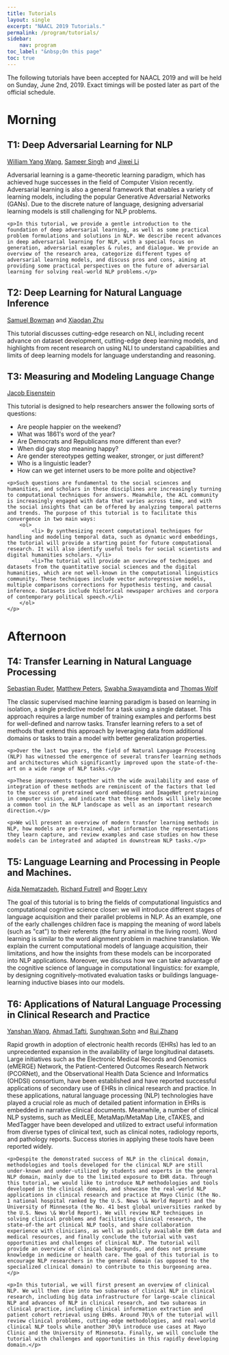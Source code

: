 ```yaml
---
title: Tutorials
layout: single
excerpt: "NAACL 2019 Tutorials."
permalink: /program/tutorials/
sidebar: 
    nav: program
toc_label: "&nbsp;On this page"
toc: true
---
```

The following tutorials have been accepted for NAACL 2019 and will be held on Sunday, June 2nd, 2019. Exact timings will be posted later as part of the official schedule.


# Morning

## T1: Deep Adversarial Learning for NLP
<a href="https://www.cs.ucsb.edu/~william/">William Yang Wang</a>, <a href="http://sameersingh.org">Sameer Singh</a> and <a href="https://nlp.stanford.edu/~bdlijiwei/">Jiwei Li</a>

<div>
    <p>Adversarial learning is a game-theoretic learning paradigm, which has achieved huge successes in the field of Computer Vision recently. Adversarial learning is also a general framework that enables a variety of learning models, including the popular Generative Adversarial Networks (GANs). Due to the discrete nature of language, designing adversarial learning models is still challenging for NLP problems. </p>

    <p>In this tutorial, we provide a gentle introduction to the foundation of deep adversarial learning, as well as some practical problem formulations and solutions in NLP. We describe recent advances in deep adversarial learning for NLP, with a special focus on generation, adversarial examples & rules, and dialogue. We provide an overview of the research area, categorize different types of adversarial learning models, and discuss pros and cons, aiming at providing some practical perspectives on the future of adversarial learning for solving real-world NLP problems.</p>
</div>

## T2: Deep Learning for Natural Language Inference
<a href="https://www.nyu.edu/projects/bowman/">Samuel Bowman</a> and <a href="http://xiaodanzhu.com">Xiaodan Zhu</a>

<div>
    <p>This tutorial discusses cutting-edge research on NLI, including recent advance on dataset development, cutting-edge deep learning models, and highlights from recent research on using NLI to understand capabilities and limits of deep learning models for language understanding and reasoning.</p>
</div>


## T3: Measuring and Modeling Language Change
<a href="https://www.cc.gatech.edu/~jeisenst/">Jacob Eisenstein</a>

<div>
    <p>This tutorial is designed to help researchers answer the following sorts of questions:
        <ul>
            <li> Are people happier on the weekend?</li>
            <li>What was 1861's word of the year?</li>
            <li>Are Democrats and Republicans more different than ever?</li>
            <li>When did gay stop meaning happy?</li>
            <li>Are gender stereotypes getting weaker, stronger, or just different?</li>
            <li>Who is a linguistic leader?</li>
            <li>How can we get internet users to be more polite and objective?</li>
        </ul>
    </p>

    <p>Such questions are fundamental to the social sciences and humanities, and scholars in these disciplines are increasingly turning to computational techniques for answers. Meanwhile, the ACL community is increasingly engaged with data that varies across time, and with the social insights that can be offered by analyzing temporal patterns and trends. The purpose of this tutorial is to facilitate this convergence in two main ways:
        <ol>
            <li> By synthesizing recent computational techniques for handling and modeling temporal data, such as dynamic word embeddings, the tutorial will provide a starting point for future computational research. It will also identify useful tools for social scientists and digital humanities scholars. </li>
            <li>The tutorial will provide an overview of techniques and datasets from the quantitative social sciences and the digital humanities, which are not well-known in the computational linguistics community. These techniques include vector autoregressive models, multiple comparisons corrections for hypothesis testing, and causal inference. Datasets include historical newspaper archives and corpora of contemporary political speech.</li>
        </ol>
    </p>
</div>


# Afternoon

## T4: Transfer Learning in Natural Language Processing
<a href="http://ruder.io">Sebastian Ruder</a>, <a href="https://www.linkedin.com/in/petersmatthew">Matthew Peters</a>, <a href="http://www.cs.cmu.edu/~sswayamd/index.html">Swabha Swayamdipta</a> and <a href="http://thomwolf.io">Thomas Wolf</a>

<div>
    <p>The classic supervised machine learning paradigm is based on learning in isolation, a single predictive model for a task using a single dataset. This approach requires a large number of training examples and performs best for well-defined and narrow tasks. Transfer learning refers to a set of methods that extend this approach by leveraging data from additional domains or tasks to train a model with better generalization properties.</p>

    <p>Over the last two years, the field of Natural Language Processing (NLP) has witnessed the emergence of several transfer learning methods and architectures which significantly improved upon the state-of-the-art on a wide range of NLP tasks.</p>

    <p>These improvements together with the wide availability and ease of integration of these methods are reminiscent of the factors that led to the success of pretrained word embeddings and ImageNet pretraining in computer vision, and indicate that these methods will likely become a common tool in the NLP landscape as well as an important research direction.</p>

    <p>We will present an overview of modern transfer learning methods in NLP, how models are pre-trained, what information the representations they learn capture, and review examples and case studies on how these models can be integrated and adapted in downstream NLP tasks.</p>
</div>

## T5: Language Learning and Processing in People and Machines. 
<a href="http://www.aidanematzadeh.me">Aida Nematzadeh</a>, <a href="http://socsci.uci.edu/~rfutrell/">Richard Futrell</a> and <a href="http://www.mit.edu/~rplevy/index.html">Roger Levy</a>

<div>
    <p>The goal of this tutorial is to bring the fields of computational linguistics and computational cognitive science closer: we will introduce different stages of language acquisition and their parallel problems in NLP. As an example, one of the early challenges children face is mapping the meaning of word labels (such as "cat") to their referents (the furry animal in the living room). Word learning is similar to the word alignment problem in machine translation. We explain the current computational models of language acquisition, their limitations, and how the insights from these models can be incorporated into NLP applications. Moreover, we discuss how we can take advantage of the cognitive science of language in computational linguistics: for example, by designing cognitively-motivated evaluation tasks or buildings language-learning inductive biases into our models.</p>
</div>


## T6: Applications of Natural Language Processing in Clinical Research and Practice
<a href="https://sites.google.com/view/yanshanwang">Yanshan Wang</a>, <a href="https://www.linkedin.com/in/ahmadtafti">Ahmad Tafti</a>, <a href="https://www.linkedin.com/in/sunghwansohn">Sunghwan Sohn</a> and <a href="http://ruizhang.umn.edu">Rui Zhang</a>

<div>
    <p>Rapid growth in adoption of electronic health records (EHRs) has led to an unprecedented expansion in the availability of large longitudinal datasets. Large initiatives such as the Electronic Medical Records and Genomics (eMERGE) Network, the Patient-Centered Outcomes Research Network (PCORNet), and the Observational Health Data Science and Informatics (OHDSI) consortium, have been established and have reported successful applications of secondary use of EHRs in clinical research and practice. In these applications, natural language processing (NLP) technologies have played a crucial role as much of detailed patient information in EHRs is embedded in narrative clinical documents. Meanwhile, a number of clinical NLP systems, such as MedLEE, MetaMap/MetaMap Lite, cTAKES, and MedTagger have been developed and utilized to extract useful information from diverse types of clinical text, such as clinical notes, radiology reports, and pathology reports. Success stories in applying these tools have been reported widely.</p>

    <p>Despite the demonstrated success of NLP in the clinical domain, methodologies and tools developed for the clinical NLP are still under-known and under-utilized by students and experts in the general NLP domain, mainly due to the limited exposure to EHR data. Through this tutorial, we would like to introduce NLP methodologies and tools developed in the clinical domain, and showcase the real-world NLP applications in clinical research and practice at Mayo Clinic (the No. 1 national hospital ranked by the U.S. News \& World Report) and the University of Minnesota (the No. 41 best global universities ranked by the U.S. News \& World Report). We will review NLP techniques in solving clinical problems and facilitating clinical research, the state-of-the art clinical NLP tools, and share collaboration experience with clinicians, as well as publicly available EHR data and medical resources, and finally conclude the tutorial with vast opportunities and challenges of clinical NLP. The tutorial will provide an overview of clinical backgrounds, and does not presume knowledge in medicine or health care. The goal of this tutorial is to encourage NLP researchers in the general domain (as opposed to the specialized clinical domain) to contribute to this burgeoning area.</p>

    <p>In this tutorial, we will first present an overview of clinical NLP. We will then dive into two subareas of clinical NLP in clinical research, including big data infrastructure for large-scale clinical NLP and advances of NLP in clinical research, and two subareas in clinical practice, including clinical information extraction and patient cohort retrieval using EHRs. Around 70\% of the tutorial will review clinical problems, cutting-edge methodologies, and real-world clinical NLP tools while another 30\% introduce use cases at Mayo Clinic and the University of Minnesota. Finally, we will conclude the tutorial with challenges and opportunities in this rapidly developing domain.</p>
</div>  

